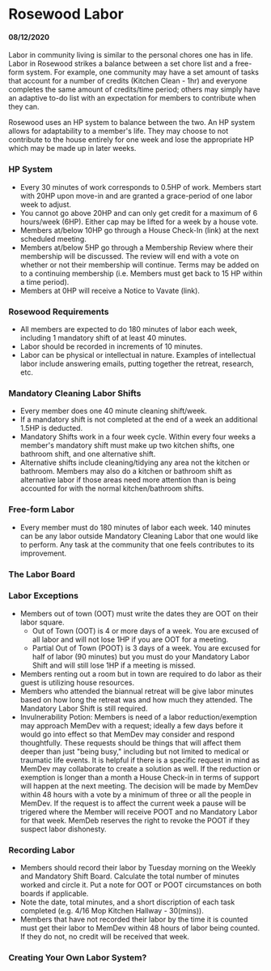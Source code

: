 # Rosewood Labor
#### 08/12/2020

Labor in community living is similar to the personal chores one has in life. Labor in Rosewood strikes a balance between a set chore list and a free-form system. For example, one community may have a set amount of tasks that account for a number of credits (Kitchen Clean - 1hr) and everyone completes the same amount of credits/time period; others may simply have an adaptive to-do list with an expectation for members to contribute when they can. 

Rosewood uses an HP system to balance between the two. An HP system allows for adaptability to a member's life. They may choose to not contribute to the house entirely for one week and lose the appropriate HP which may be made up in later weeks.


### HP System

 - Every 30 minutes of work corresponds to 0.5HP of work. Members start with 20HP upon move-in and are granted a grace-period of one labor week to adjust.
 - You cannot go above 20HP and can only get credit for a maximum of 6 hours/week (6HP). Either cap may be lifted for a week by a house vote.
 - Members at/below 10HP go through a House Check-In (link) at the next scheduled meeting. 
 - Members at/below 5HP go through a Membership Review where their membership will be discussed. The review will end with a vote on whether or not their membership will continue. Terms may be added on to a continuing membership (i.e. Members must get back to 15 HP within a time period).
 - Members at 0HP will receive a Notice to Vavate (link).


### Rosewood Requirements

 - All members are expected to do 180 minutes of labor each week, including 1 mandatory shift of at least 40 minutes.
 - Labor should be recorded in increments of 10 minutes.
 - Labor can be physical or intellectual in nature. Examples of intellectual labor include answering emails, putting together the retreat, research, etc.
 

 ### Mandatory Cleaning Labor Shifts

 - Every member does one 40 minute cleaning shift/week.
 - If a mandatory shift is not completed at the end of a week an additional 1.5HP is deducted.
 - Mandatory Shifts work in a four week cycle. Within every four weeks a member's mandatory shift must make up two kitchen shifts, one bathroom shift, and one alternative shift.
 - Alternative shifts include cleaning/tidying any area not the kitchen or bathroom. Members may also do a kitchen or bathroom shift as alternative labor if those areas need more attention than is being accounted for with the normal kitchen/bathroom shifts.


 ### Free-form Labor

 - Every member must do 180 minutes of labor each week. 140 minutes can be any labor outside Mandatory Cleaning Labor that one would like to perform. Any task at the community that one feels contributes to its improvement. 
 

 ### The Labor Board


 ### Labor Exceptions

 - Members out of town (OOT) must write the dates they are OOT on their labor square.
    - Out of Town (OOT) is 4 or more days of a week. You are excused of all labor and will not lose 1HP if you are OOT for a meeting.
    - Partial Out of Town (POOT) is 3 days of a week. You are excused for half of labor (90 minutes) but you must do your Mandatory Labor Shift and will still lose 1HP if a meeting is missed.
 - Members renting out a room but in town are required to do labor as their guest is utilizing house resources.
 - Members who attended the biannual retreat will be give labor minutes based on how long the retreat was and how much they attended. The Mandatory Labor Shift is still required.
 - Invulnerability Potion: Members is need of a labor reduction/exemption may approach MemDev with a request; ideally a few days before it would go into effect so that MemDev may consider and respond thoughtfully. These requests should be things that will affect them deeper than just "being busy," including but not limited to medical or traumatic life events. It is helpful if there is a specific request in mind as MemDev may collaborate to create a solution as well. If the reduction or exemption is longer than a month a House Check-in in terms of support will happen at the next meeting. The decision will be made by MemDev within 48 hours with a vote by a minimum of three or all the people in MemDev. If the request is to affect the current week a pause will be trigered where the Member will receive POOT and no Mandatory Labor for that week. MemDeb reserves the right to revoke the POOT if they suspect labor dishonesty.

 ### Recording Labor
 
 - Members should record their labor by Tuesday morning on the Weekly and Mandatory Shift Board. Calculate the total number of minutes worked and circle it. Put a note for OOT or POOT circumstances on both boards if applicable.
 - Note the date, total minutes, and a short discription of each task completed (e.g. 4/16 Mop Kitchen Hallway - 30(mins)). 
 - Members that have not recorded their labor by the time it is counted must get their labor to MemDev within 48 hours of labor being counted. If they do not, no credit will be received that week.


 ### Creating Your Own Labor System?